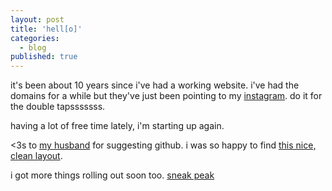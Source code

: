 ```yaml
---
layout: post
title: 'hell[o]'
categories:
  - blog
published: true
---
```

it's been about 10 years since i've had a working website. i've had the domains for a while but they've just been pointing to my [instagram](http://instagram.com/samdavid). do it for the double tapsssssss.

having a lot of free time lately, i'm starting up again. 

<3s to [my husband](http://codyrobert.com) for suggesting github. i was so happy to find [this nice, clean layout](https://github.com/swanson/lagom).

i got more things rolling out soon too. [sneak peak](http://instagram.com/whiskeyandboardgames)